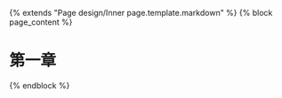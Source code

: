 {% extends "Page design/Inner page.template.markdown" %}
{% block page_content %}
# 第一章

{% endblock %}
